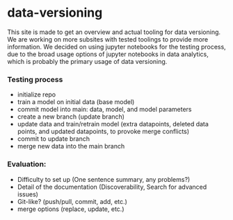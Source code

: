 # data-versioning

This site is made to get an overview and actual tooling for data versioning. We are working on more subsites with tested toolings to provide more information.
We decided on using jupyter notebooks for the testing process, due to the broad usage options of jupyter notebooks in data analytics, which is probably the primary usage of data versioning.

### Testing process

- initialize repo 
- train a model on initial data (base model)
- commit model into main: data, model, and model parameters
- create a new branch (update branch)
- update data and train/retrain model (extra datapoints, deleted data points, and updated datapoints, to provoke merge conflicts)
- commit to update branch
- merge new data into the main branch

### Evaluation:

- Difficulty to set up (One sentence summary, any problems?)
- Detail of the documentation (Discoverability, Search for advanced issues)
- Git-like? (push/pull, commit, add, etc.)
- merge options (replace, update, etc.)
